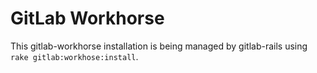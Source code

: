 # GitLab Workhorse

This gitlab-workhorse installation is being managed by gitlab-rails using `rake gitlab:workhose:install`.

